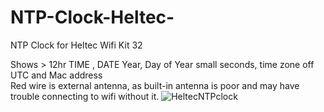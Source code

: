 # NTP-Clock-Heltec-
NTP Clock for Heltec Wifi Kit 32

Shows >  12hr TIME , DATE  Year, Day of Year small seconds, time zone off UTC and Mac address  
Red wire is external antenna, as built-in antenna is poor and may have trouble connecting to wifi without it.
![HeltecNTPclock](https://user-images.githubusercontent.com/96553443/218226047-ed6e83eb-dba0-411c-b69a-45b63c9e06cc.jpeg)
